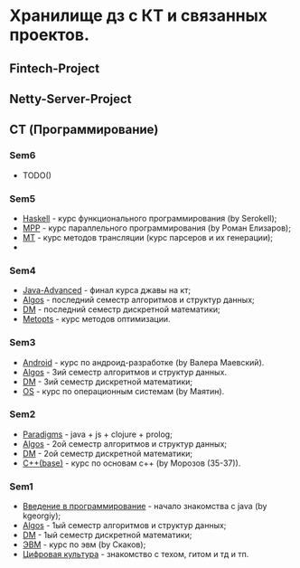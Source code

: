 # Хранилище дз с КТ и связанных проектов.

## Fintech-Project




## Netty-Server-Project




## CT (Программирование)


### Sem6
  - TODO()

### Sem5
  - [Haskell](ProgrammCourses/Sem5/haskell) - курс функционального программирования (by Serokell);
  - [MPP](ProgrammCourses/Sem5/mpp) - курс параллельного программирования (by Роман Елизаров);
  - [MT](ProgrammCourses/Sem5/mt) - курс методов трансляции (курс парсеров и их генерации);
  - 

### Sem4
  - [Java-Advanced](ProgrammCourses/Sem4/java-advanced) - финал курса джавы на кт;
  - [Algos](ProgrammCourses/Sem4/ALGOSlabs) - последний семестр алгоритмов и структур данных;
  - [DM](ProgrammCourses/Sem4/DMlabs) - последний семестр дискретной математики;
  - [Metopts](ProgrammCourses/Sem4/metopt) - курс методов оптимизации.

### Sem3
  - [Android](ProgrammCourses/Sem3/Android) - курс по андроид-разработке (by Валера Маевский).
  - [Algos](ProgrammCourses/Sem3/ALGOSlabs) - 3ий семестр алгоритмов и структур данных.
  - [DM](ProgrammCourses/Sem3/DMlabs) - 3ий семестр дискретной математики;
  - [OS](ProgrammCourses/Sem3/OperationSystems) - курс по операционным системам (by Маятин).

### Sem2
  - [Paradigms](ProgrammCourses/Sem2/Paradigms) - java + js + clojure + prolog;
  - [Algos](ProgrammCourses/Sem2/ALGOSlabs) - 2ой семестр алгоритмов и структур данных;
  - [DM](ProgrammCourses/Sem2/DMlabs) - 2ой семестр дискретной математики;
  - [C++(base)](ProgrammCourses/Sem2/c++(Морозов)) - курс по основам c++ (by Морозов (35-37)).

### Sem1
  - [Введение в программирование](ProgrammCourses/Sem1/Введение%20в%20программирование) - начало знакомства с java (by kgeorgiy);
  - [Algos](ProgrammCourses/Sem1/Algoslabs) - 1ый семестр алгоритмов и структур данных;
  - [DM](ProgrammCourses/Sem1/DMlabs) - 1ый семестр дискретной математики;
  - [ЭВМ](ProgrammCourses/Sem1/EVM) - курс по эвм (by Скаков);
  - [Цифровая культура](ProgrammCourses/Sem1/ЦК) - знакомство с техом, гитом и тд и тп.









